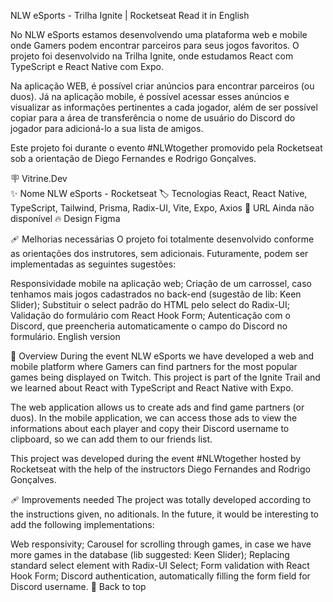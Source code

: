 NLW eSports - Trilha Ignite | Rocketseat
Read it in English

No NLW eSports estamos desenvolvendo uma plataforma web e mobile onde Gamers podem encontrar parceiros para seus jogos favoritos. O projeto foi desenvolvido na Trilha Ignite, onde estudamos React com TypeScript e React Native com Expo.

Na aplicação WEB, é possível criar anúncios para encontrar parceiros (ou duos). Já na aplicação mobile, é possível acessar esses anúncios e visualizar as informações pertinentes a cada jogador, além de ser possível copiar para a área de transferência o nome de usuário do Discord do jogador para adicioná-lo a sua lista de amigos.

Este projeto foi durante o evento #NLWtogether promovido pela Rocketseat sob a orientação de Diego Fernandes e Rodrigo Gonçalves.

🪧 Vitrine.Dev	
✨ Nome	NLW eSports - Rocketseat
🏷️ Tecnologias	React, React Native, TypeScript, Tailwind, Prisma, Radix-UI, Vite, Expo, Axios
🚀 URL	Ainda não disponível
🔥 Design	Figma


    
🩹 Melhorias necessárias
O projeto foi totalmente desenvolvido conforme as orientações dos instrutores, sem adicionais. Futuramente, podem ser implementadas as seguintes sugestões:

Responsividade mobile na aplicação web;
Criação de um carrossel, caso tenhamos mais jogos cadastrados no back-end (sugestão de lib: Keen Slider);
Substituir o select padrão do HTML pelo select do Radix-UI;
Validação do formulário com React Hook Form;
Autenticação com o Discord, que preencheria automaticamente o campo do Discord no formulário.
English version

🔎 Overview
During the event NLW eSports we have developed a web and mobile platform where Gamers can find partners for the most popular games being displayed on Twitch. This project is part of the Ignite Trail and we learned about React with TypeScript and React Native with Expo.

The web application allows us to create ads and find game partners (or duos). In the mobile application, we can access those ads to view the informations about each player and copy their Discord username to clipboard, so we can add them to our friends list.

This project was developed during the event #NLWtogether hosted by Rocketseat with the help of the instructors Diego Fernandes and Rodrigo Gonçalves.

🩹 Improvements needed
The project was totally developed according to the instructions given, no aditionals. In the future, it would be interesting to add the following implementations:

Web responsivity;
Carousel for scrolling through games, in case we have more games in the database (lib suggested: Keen Slider);
Replacing standard select element with Radix-UI Select;
Form validation with React Hook Form;
Discord authentication, automatically filling the form field for Discord username.
🔼 Back to top
